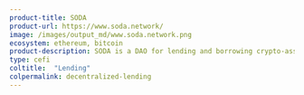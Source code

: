 ```yaml
---
product-title: SODA
product-url: https://www.soda.network/
image: /images/output_md/www.soda.network.png
ecosystem: ethereum, bitcoin
product-description: SODA is a DAO for lending and borrowing crypto-assets. You can borrow DAI within 15 minutes with a fixed rate using Bitcoin (BTC) as a collateral.
type: cefi
coltitle:  "Lending"
colpermalink: decentralized-lending
---
```

